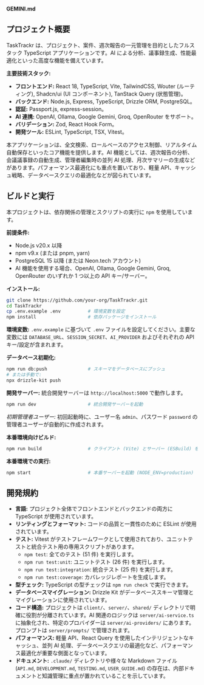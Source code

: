 **GEMINI.md**

## プロジェクト概要

TaskTrackr は、プロジェクト、案件、週次報告の一元管理を目的としたフルスタック TypeScript アプリケーションです。AI による分析、議事録生成、性能最適化といった高度な機能を備えています。

**主要技術スタック:**
*   **フロントエンド:** React 18, TypeScript, Vite, TailwindCSS, Wouter (ルーティング), Shadcn/ui (UI コンポーネント), TanStack Query (状態管理)。
*   **バックエンド:** Node.js, Express, TypeScript, Drizzle ORM, PostgreSQL。
*   **認証:** Passport.js, express-session。
*   **AI 連携:** OpenAI, Ollama, Google Gemini, Groq, OpenRouter をサポート。
*   **バリデーション:** Zod, React Hook Form。
*   **開発ツール:** ESLint, TypeScript, TSX, Vitest。

本アプリケーションは、全文検索、ロールベースのアクセス制御、リアルタイム自動保存といったコア機能を提供します。AI 機能としては、週次報告の分析、会議議事録の自動生成、管理者編集時の並列 AI 処理、月次サマリーの生成などがあります。パフォーマンス最適化にも重点を置いており、軽量 API、キャッシュ戦略、データベースクエリの最適化などが図られています。

## ビルドと実行

本プロジェクトは、依存関係の管理とスクリプトの実行に `npm` を使用しています。

**前提条件:**
*   Node.js v20.x 以降
*   npm v9.x (または pnpm, yarn)
*   PostgreSQL 15 以降 (または Neon.tech アカウント)
*   AI 機能を使用する場合、OpenAI, Ollama, Google Gemini, Groq, OpenRouter のいずれか 1 つ以上の API キー/サーバー。

**インストール:**

```bash
git clone https://github.com/your-org/TaskTrackr.git
cd TaskTrackr
cp .env.example .env          # 環境変数を設定
npm install                   # 依存パッケージをインストール
```

**環境変数:**
`.env.example` に基づいて `.env` ファイルを設定してください。主要な変数には `DATABASE_URL`、`SESSION_SECRET`、`AI_PROVIDER` およびそれぞれの API キー/設定が含まれます。

**データベース初期化:**

```bash
npm run db:push               # スキーマをデータベースにプッシュ
# または手動で:
npx drizzle-kit push
```

**開発サーバー:**
統合開発サーバーは `http://localhost:5000` で動作します。

```bash
npm run dev                   # 統合開発サーバーを起動
```

*初期管理者ユーザー:* 初回起動時に、ユーザー名 `admin`、パスワード `password` の管理者ユーザーが自動的に作成されます。

**本番環境向けビルド:**

```bash
npm run build                 # クライアント (Vite) とサーバー (ESBuild) をビルド
```

**本番環境での実行:**

```bash
npm start                     # 本番サーバーを起動 (NODE_ENV=production)
```

## 開発規約

*   **言語:** プロジェクト全体でフロントエンドとバックエンドの両方に TypeScript が使用されています。
*   **リンティングとフォーマット:** コードの品質と一貫性のために ESLint が使用されています。
*   **テスト:** Vitest がテストフレームワークとして使用されており、ユニットテストと統合テスト用の専用スクリプトがあります。
    *   `npm test`: 全てのテスト (51 件) を実行します。
    *   `npm run test:unit`: ユニットテスト (26 件) を実行します。
    *   `npm run test:integration`: 統合テスト (25 件) を実行します。
    *   `npm run test:coverage`: カバレッジレポートを生成します。
*   **型チェック:** TypeScript の型チェックは `npm run check` で実行できます。
*   **データベースマイグレーション:** Drizzle Kit がデータベーススキーマ管理とマイグレーションに使用されています。
*   **コード構造:** プロジェクトは `client/`、`server/`、`shared/` ディレクトリで明確に役割が分離されています。AI 関連のロジックは `server/ai-service.ts` に抽象化され、特定のプロバイダーは `server/ai-providers/` にあります。プロンプトは `server/prompts/` で管理されます。
*   **パフォーマンス:** 軽量 API、React Query を使用したインテリジェントなキャッシュ、並列 AI 処理、データベースクエリの最適化など、パフォーマンス最適化が重要な側面となっています。
*   **ドキュメント:** `.claude/` ディレクトリや様々な Markdown ファイル (`API.md`, `DEVELOPMENT.md`, `TESTING.md`, `USER_GUIDE.md`) の存在は、内部ドキュメントと知識管理に重点が置かれていることを示しています。